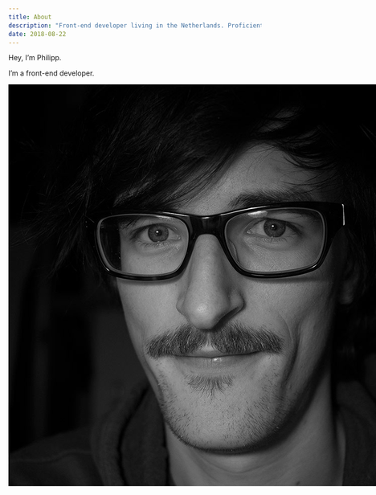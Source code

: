 ```yaml
---
title: About
description: "Front-end developer living in the Netherlands. Proficient in HTML, CSS, and JavaScript."
date: 2018-08-22
---
```


Hey, I’m Philipp.

I’m a front-end developer.

<p class="marginalia">
  <img src="/img/me.jpg" alt ="Portrait of the author" style="position: absolute;">
</p>

I build websites and web applications with a focus on accessibility and user interactions. Find more details in my [résumé](/resume).

On the web:

- <a href="{{ metadata.author.twitter }}" rel="me">Twitter</a>
- <a href="{{ metadata.author.github }}" rel="me">GitHub</a>

---

This site is hosted on [Uberspace](https://uberspace.de/en/) and built with [Eleventy](https://www.11ty.dev/).

All content is licensed under [CC BY-SA](https://creativecommons.org/licenses/by-sa/4.0/) unless otherwise stated.

Write love/hate mail to <a href="mailto:{{ metadata.author.mail }}" rel="me">{{ metadata.author.mail }}</a>.
